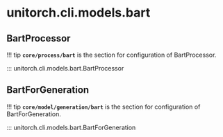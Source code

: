 # unitorch.cli.models.bart

## BartProcessor

!!! tip
    **`core/process/bart`** is the section for configuration of BartProcessor.

::: unitorch.cli.models.bart.BartProcessor

## BartForGeneration

!!! tip
    **`core/model/generation/bart`** is the section for configuration of BartForGeneration.

::: unitorch.cli.models.bart.BartForGeneration
